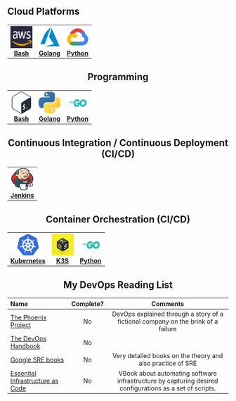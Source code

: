 ## Cloud Platforms
<center>
<table>
  <tr>
    <td align="center"><a href="resources/aws.md"><img src="images/aws.png" width="50px;" height="50px;" alt="AWS"/><br /><b>Bash</b></a></td>
    <td align="center"><a href="resources/azure.md"><img src="images/azure.png" width="50px;" height="50px;" alt="Azure"/><br /><b>Golang</b></a></td>
    <td align="center"><a href="resources/gcp.md"><img src="images/gcp.png" width="50px;" height="50px;" alt="GCP"/><br /><b>Python</b></a></td>  </tr>
  </tr>
</table>

## Programming
<center>
<table>
  <tr>
    <td align="center"><a href="resources/bash.md"><img src="images/bash.png" width="50px;" height="50px;" alt="Bash"/><br /><b>Bash</b></a></td>
    <td align="center"><a href="resources/golang.md"><img src="images/python.png" width="50px;" height="50px;" alt="Golang"/><br /><b>Golang</b></a></td>
    <td align="center"><a href="resources/python.md"><img src="images/go.png" width="50px;" height="50px;" alt="Python"/><br /><b>Python</b></a></td>  </tr>
  </tr>
</table>
</center>

##  Continuous Integration / Continuous Deployment (CI/CD)
<center>
<table>
  <tr>
    <td align="center"><a href="resources/jenkins.md"><img src="images/jenkins.png" width="50px;" height="50px;" alt="Jenkins"/><br /><b>Jenkins</b></a></td>  </tr>
  </tr>
</table>
</center>

##  Container Orchestration (CI/CD)
<center>
<table>
  <tr>
    <td align="center"><a href="resources/kubernetes.md"><img src="images/kubernetes.png" width="50px;" height="50px;" alt="Kubernetes"/><br /><b>Kubernetes</b></a></td>
    <td align="center"><a href="resources/k3s.md"><img src="images/k3s.png" width="50px;" height="50px;" alt="K3S"/><br /><b>K3S</b></a></td>
    <td align="center"><a href="resources/python.md"><img src="images/go.png" width="50px;" height="50px;" alt="Python"/><br /><b>Python</b></a></td>  </tr>
  </tr>
</table>
</center>

## My DevOps Reading List
Name | Complete? | Comments
:------|:------:|:------:
[The Phoenix Project](https://www.amazon.com/Phoenix-Project-DevOps-Helping-Business/dp/1942788290) | No | DevOps explained through a story of a fictional company on the brink of a failure
[The DevOps Handbook](https://www.amazon.com/dp/1942788002) | No |
[Google SRE books](https://landing.google.com/sre/books) | No | Very detailed books on the theory and also practice of SRE
[Essential Infrastructure as Code](https://www.manning.com/books/essential-infrastructure-as-code) | No | VBook about automating software infrastructure by capturing desired configurations as a set of scripts.

